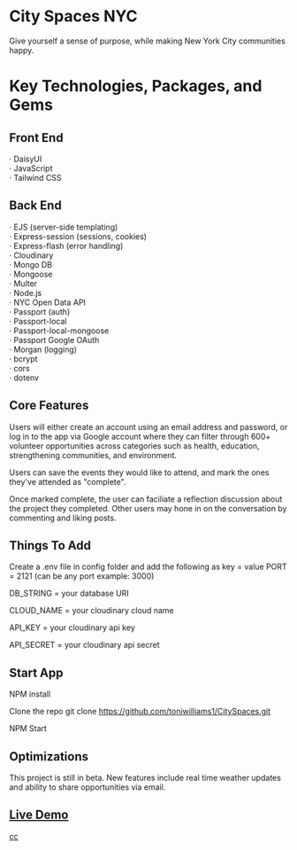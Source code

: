 # City Spaces NYC
 
Give yourself a sense of purpose, while making New York City communities happy.

# Key Technologies, Packages, and Gems

## Front End <br>
· DaisyUI <br>
· JavaScript <br>
· Tailwind CSS <br>

## Back End <br>
· EJS (server-side templating) <br>
· Express-session (sessions, cookies) <br>
· Express-flash (error handling) <br>
· Cloudinary <br>
· Mongo DB <br>
· Mongoose <br>
· Multer <br>
· Node.js <br>
· NYC Open Data API <br>
· Passport (auth) <br>
· Passport-local <br>
· Passport-local-mongoose <br>
· Passport Google OAuth <br>
· Morgan (logging) <br>
· bcrypt <br>
· cors <br>
· dotenv <br>


## Core Features
Users will either create an account using an email address and password, or log in to the app via Google account where they can filter through 600+ volunteer opportunities across categories such as health, education, strengthening communities, and environment. <br>

Users can save the events they would like to attend, and mark the ones they've attended as "complete". <br>

Once marked complete, the user can faciliate a reflection discussion about the project they completed. Other users may hone in on the conversation by commenting and liking posts. 

## Things To Add

Create a .env file in config folder and add the following as key = value
PORT = 2121 (can be any port example: 3000)

DB_STRING = your database URI

CLOUD_NAME = your cloudinary cloud name

API_KEY = your cloudinary api key

API_SECRET = your cloudinary api secret

## Start App
NPM install

Clone the repo git clone https://github.com/toniwilliams1/CitySpaces.git

NPM Start

## Optimizations

This project is still in beta. New features include real time weather updates and ability to share opportunities via email.

## [Live Demo](https://cityspacesny.herokuapp.com)
[cc](https://user-images.githubusercontent.com/100317017/221681582-5ed495db-70b9-4501-a670-b225ab556d85.gif)

